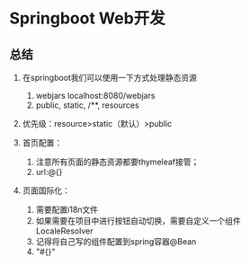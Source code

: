 # Springboot Web开发
## 总结
1. 在springboot我们可以使用一下方式处理静态资源
   1. webjars localhost:8080/webjars
   2. public, static, /**, resources
2. 优先级：resource>static（默认）>public

3. 首页配置：
   1. 注意所有页面的静态资源都要thymeleaf接管；
   2. url:@{}
4. 页面国际化：
   1. 需要配置i18n文件
   2. 如果需要在项目中进行按钮自动切换，需要自定义一个组件LocaleResolver
   3. 记得将自己写的组件配置到spring容器@Bean
   4. "#{}"
